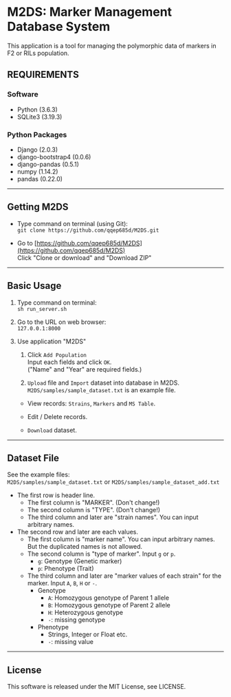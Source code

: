 # M2DS: Marker Management Database System
This application is a tool for managing the polymorphic data of markers in F2 or RILs population.

## REQUIREMENTS

### Software
- Python (3.6.3)
- SQLite3 (3.19.3)

### Python Packages

- Django (2.0.3)
- django-bootstrap4 (0.0.6)
- django-pandas (0.5.1)
- numpy (1.14.2)
- pandas (0.22.0)

---

## Getting M2DS

- Type command on terminal (using Git):  
`git clone https://github.com/qqep685d/M2DS.git`

- Go to [https://github.com/qqep685d/M2DS](https://github.com/qqep685d/M2DS)  
Click "Clone or download" and "Download ZIP"

---

## Basic Usage

1. Type command on terminal:  
`sh run_server.sh`

1. Go to the URL on web browser:  
`127.0.0.1:8000`

1. Use application "M2DS"  
    1. Click `Add Population`  
        Input each fields and click `OK`.  
        ("Name" and "Year" are required fields.)  

    1. `Upload` file and `Import` dataset into database  in M2DS.  
        `M2DS/samples/sample_dataset.txt` is an example file.  

    - View records: `Strains`, `Markers` and `MS Table`.

    - Edit / Delete records.

    - `Download` dataset.

---

## Dataset File

See the example files:  
`M2DS/samples/sample_dataset.txt` or `M2DS/samples/sample_dataset_add.txt`

- The first row is header line.  
    - The first column is "MARKER". (Don't change!)
    - The second column is "TYPE". (Don't change!)
    - The third column and later are "strain names". You can input arbitrary names.
- The second row and later are each values.
    - The first column is "marker name". You can input arbitrary names. But the duplicated names is not allowed.
    - The second column is "type of marker". Input `g` or `p`.  
        - `g`: Genotype (Genetic marker)
        - `p`: Phenotype (Trait)
    - The third column and later are "marker values of each strain" for the marker. Input `A`, `B`, `H` or `-`.  
        * Genotype
            - `A`: Homozygous genotype of Parent 1 allele
            - `B`: Homozygous genotype of Parent 2 allele
            - `H`: Heterozygous genotype  
            - `-`: missing genotype
        * Phenotype
            - Strings, Integer or Float etc.
            - `-`: missing value

---

## License

This software is released under the MIT License, see LICENSE.
